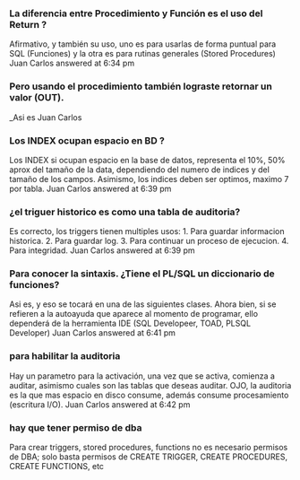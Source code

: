 
### La diferencia entre Procedimiento y Función es el uso del Return ? 


Afirmativo, y también su uso, uno es para usarlas de forma puntual para SQL (Funciones) y la otra es para rutinas generales (Stored Procedures) Juan Carlos answered at 6:34 pm
 
### Pero usando el procedimiento también lograste retornar un valor (OUT).

_Asi es Juan Carlos 

### Los INDEX ocupan espacio en BD ? 

Los INDEX si ocupan espacio en la base de datos, representa el 10%, 50% aprox del tamaño de la data, dependiendo del numero de indices y del tamaño de los campos. Asimismo, los indices deben ser optimos, maximo 7 por tabla. Juan Carlos answered at 6:39 pm

### ¿el triguer historico es como una tabla de auditoria?

Es correcto, los triggers tienen multiples usos: 1. Para guardar informacion historica.
2. Para guardar log.
3. Para continuar un proceso de ejecucion.
4. Para integridad. Juan Carlos answered at 6:39 pm

### Para conocer la sintaxis. ¿Tiene el PL/SQL un diccionario de funciones? 

 Asi es, y eso se tocará en una de las siguientes clases. Ahora bien, si se refieren a la autoayuda que aparece al momento de programar, ello dependerá de la herramienta IDE (SQL Developeer, TOAD, PLSQL Developer) Juan Carlos answered at 6:41 pm

 ### para habilitar la auditoria 
 
 Hay un parametro para la activación, una vez que se activa, comienza a auditar, asimismo cuales son las tablas que deseas auditar. OJO, la auditoria es la que mas espacio en disco consume, además consume procesamiento (escritura I/O). Juan Carlos answered at 6:42 pm

 ### hay que tener permiso de dba 

 Para crear triggers, stored procedures, functions no es necesario permisos de DBA; solo basta permisos de CREATE TRIGGER, CREATE PROCEDURES, CREATE FUNCTIONS, etc
 
